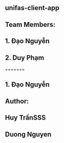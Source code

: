 ## unifas-client-app
## Team Members:
## 1. Đạo Nguyễn
## 2. Duy Phạm

=======
## 1. Đạo Nguyễn

## Author:
## Huy TrầnSSS
## Duong Nguyen
